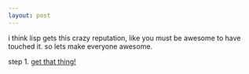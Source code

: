 ```yaml
---
layout: post
---
```

i think lisp gets this crazy reputation, like you must be awesome to have touched it.  so lets make everyone awesome.

step 1.  <a href="http://download.plt-scheme.org/drscheme/plt-4-2-1-bin-i386-osx-mac-dmg.html">get that thing!</a>